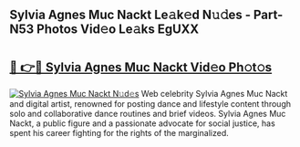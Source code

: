 ## Sylvia Agnes Muc Nackt Le𝚊k𝚎d N𝚞𝚍es - Part-N53 Photos Vid𝚎o Le𝚊ks EgUXX

# <h2><a href="http://fb4pou.evod.top/?m=Sylvia+Agnes+Muc+Nackt">🔗 👉🔴 Sylvia Agnes Muc Nackt Vid𝚎o Ph𝚘t𝚘s</a></h2>

[![Sylvia Agnes Muc Nackt N𝚞d𝚎s](https://i.imgur.com/8V9OHl7.gif)](http://fb4pou.evod.top/?m=Sylvia+Agnes+Muc+Nackt)
Web celebrity Sylvia Agnes Muc Nackt and digital artist, renowned for posting dance and lifestyle content through solo and collaborative dance routines and brief videos. Sylvia Agnes Muc Nackt, a public figure and a passionate advocate for social justice, has spent his career fighting for the rights of the marginalized. 
